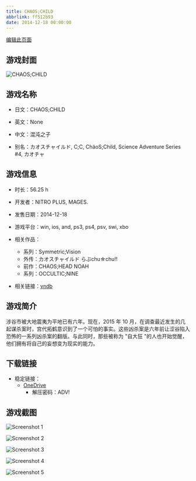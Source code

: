 ```yaml
---
title: CHAOS;CHILD
abbrlink: ff512b93
date: 2014-12-18 00:00:00
---
```

[编辑此页面](https://github.com/ACG-3/ADV3-source/blob/main/source/_posts/games/CHAOS%3BHEAD%20NOAH.md)

## 游戏封面

![CHAOS;CHILD](https://pan.timero.xyz/d/onedrive/img_lib_001/CHAOS%3BHEAD%20NOAH_cover.avif)


## 游戏名称

- 日文：CHAOS;CHILD
- 英文：None
- 中文：混沌之子

- 别名：カオスチャイルド, C;C, ChäoS;Child, Science Adventure Series #4, カオチャ


## 游戏信息

- 时长：56.25 h
- 开发者：NITRO PLUS, MAGES.
- 发售日期：2014-12-18
- 游戏平台：win, ios, and, ps3, ps4, psv, swi, xbo
- 相关作品：
   - 系列：Symmetric;Vision
   - 外传：カオスチャイルド らぶchu☆chu!!
   - 前作：CHAOS;HEAD NOAH
   - 系列：OCCULTIC;NINE

- 相关链接：[vndb](https://vndb.org/v14018)


## 游戏简介

涉谷市被大地震夷为平地已有六年。现在，2015 年 10 月，在调查最近发生的几起谋杀案时，宫代拓鹤意识到了一个可怕的事实。这些凶杀案是六年前让涩谷陷入恐怖的一系列凶杀案的翻版。与此同时，那些被称为 "自大狂 "的人也开始觉醒，他们拥有将自己的妄想变为现实的能力。




## 下载链接

- 稳定链接：
    - [OneDrive](https://pan.timero.xyz/onedrive/adv_lib_001/CHAOS%3BHEAD%20NOAH)
        - 解压密码：ADV!



## 游戏截图


![Screenshot 1](https://pan.timero.xyz/d/onedrive/img_lib_001/CHAOS%3BHEAD%20NOAH_Screenshot_1.avif)

![Screenshot 2](https://pan.timero.xyz/d/onedrive/img_lib_001/CHAOS%3BHEAD%20NOAH_Screenshot_2.avif)

![Screenshot 3](https://pan.timero.xyz/d/onedrive/img_lib_001/CHAOS%3BHEAD%20NOAH_Screenshot_3.avif)

![Screenshot 4](https://pan.timero.xyz/d/onedrive/img_lib_001/CHAOS%3BHEAD%20NOAH_Screenshot_4.avif)

![Screenshot 5](https://pan.timero.xyz/d/onedrive/img_lib_001/CHAOS%3BHEAD%20NOAH_Screenshot_5.avif)

